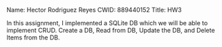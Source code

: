 Name: Hector Rodriguez Reyes
CWID: 889440152
Title: HW3

In this assignment, I implemented a SQLite DB which we will be able to implement CRUD. Create a DB, Read from DB, Update the DB, and Delete Items from the DB.
